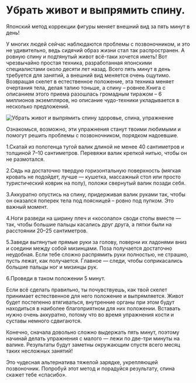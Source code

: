 # Убрать живот и выпрямить спину.
Японский метод коррекции фигуры меняет внешний вид за пять минут в день!

У многих людей сейчас наблюдаются проблемы с позвоночником, и это не удивительно, ведь сидячий образ жизни стал так
распространен. А ровную спину и подтянутый живот всё-таки хочется иметь! Вот чрезвычайно простая техника, разработанная
японскими специалистами около десяти лет назад. Всего пять минут в день требуется для занятий, а внешний вид меняется
очень ощутимо. Возвращая скелет в естественное положение, эта техника меняет очертания тела, делая талию тоньше, а
спину – ровнее.Книга с описанием этого приема разошлась громадным тиражом – 6 миллионов экземпляров, но описание
чудо-техники укладывается в несколько предложений.

![Убрать живот и выпрямить спину здоровье, спина, упражнение](/images/Houseworks/Health/1_k_dk-whhqbu.jpg)

Ознакомься, возможно, эти упражнения станут твоими любимыми и помогут решить проблемы с позвоночником, порядком
надоевшие.

1.Скатай из полотенца тугой валик длиной не менее 40 сантиметров и толщиной 7–10 сантиметров. Перевяжи валик крепкой
нитью, чтобы он не размотался.

2.Сядь на достаточно твердую горизонтальную поверхность (мягкая кровать не подойдет, лучше — кушетка, массажный стол
или просто туристический коврик на полу), положи свернутый валик позади себя.

3.Аккуратно опустись на спину, придерживая валик руками так, чтобы он оказался поперек тела под поясницей – ровно под
пупком. Это важный момент.

4.Ноги разведи на ширину плеч и «косолапо» своди стопы вместе — так, чтобы большие пальцы касались друг друга, а пятки
были на расстоянии 20–25 сантиметров.

5.Заведи вытянутые прямые руки за голову, поверни их ладонями вниз и соедини между собой мизинцами. Поза получается
достаточно неудобная. Если тебе сложно распрямить руки полностью, не страшно, пусть лежат, как получается. Главное —
следи, чтобы соприкасались большие пальцы ног и мизинцы рук.

6.Проведи в таком положении 5 минут.

Если всё сделать правильно, ты почувствуешь, как твой скелет принимает естественное для него положение и выпрямляется.
Живот будет постепенно втягиваться, внутренние органы при этом будут находиться в наиболее благоприятном для них
положении. Вставать нужно очень аккуратно, потому что во время упражнения кости и суставы немного сдвигаются.

Конечно, сначала довольно сложно выдержать пять минут, поэтому начинай делать упражнения с малого — лежи по две-три
минуты на валике. Результаты будут заметны окружающим спустя всего месяц таких несложных занятий!

Это чудесная альтернатива тяжелой зарядке, укрепляющей позвоночник. Попробуй этот метод и порадуйся результату, спина
скажет тебе «спасибо».
